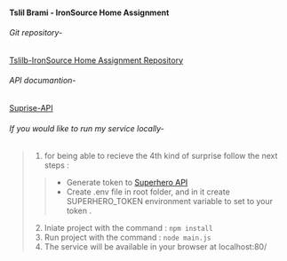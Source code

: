 #### Tslil Brami - IronSource Home Assignment

###### Git repository-
[Tslilb-IronSource Home Assignment Repository](https://github.com/Tslilb/IronSource)


###### API documantion-
[Suprise-API](https://app.swaggerhub.com/apis/tslilbr/Suprise-API/1.0.0#)

###### If you would like to run my service locally- 

>1. for being able to recieve the 4th kind of surprise follow the next steps : 
>> * Generate token to [Superhero API](https://superheroapi.com/index.html)
>> * Create .env file in root folder, and in it create SUPERHERO_TOKEN environment variable to set to your token .
>2. Iniate project with the command : 
     ```npm install ```
>4. Run project with the command : 
    ```node main.js ```
>5. The service will be available in your browser at localhost:80/
